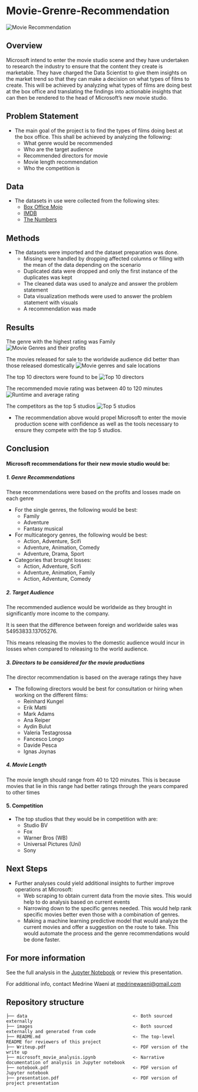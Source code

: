 # Movie-Grenre-Recommendation
![Movie Recommendation](/images/movie_recommendation_photo.jpg)
## Overview
Microsoft intend to enter the movie studio scene and they have undertaken to research the industry to ensure that the content they create is marketable. They have charged the Data Scientist to give them insights on the market trend so that they can make a decision on what types of films to create.  This will be achieved by analyzing what types of films are doing best at the box office and translating the findings into actionable insights that can then be rendered to the head of Microsoft’s new movie studio.
## Problem Statement
- The main goal of the project is to find the types of films doing best at the box office. This shall be achieved by analyzing the following:
    - What genre would be recommended
    - Who are the target audience
    - Recommended directors for movie
    - Movie length recommendation
    - Who the competition is
## Data
- The datasets in use were collected from the following sites:
    - [Box Office Mojo](https://www.boxofficemojo.com/) 
    - [IMDB](https://www.imdb.com/)
    - [The Numbers](https://www.the-numbers.com/)
## Methods
- The datasets were imported and the dataset preparation was done.
    - Missing were handled by dropping affected columns or filling with the mean of the data depending on the scenario
    - Duplicated data were dropped and only the first instance of the duplicates was kept
    - The cleaned data was used to analyze and answer the problem statement
    - Data visualization methods were used to answer the problem statement with visuals
    - A recommendation was made
## Results
The genre with the highest rating was Family
![Movie Genres and their profits](/images/Movie%20Genres%20and%20their%20profits.png)

The movies released for sale to the worldwide audience did better than those released domestically
![Movie genres and sale locations](/images/Movie%20genres%20and%20sale%20locations.png)

The top 10 directors were found to be
![Top 10 directors](/images/Top%2010%20directors.png)

The recommended movie rating was between 40 to 120 minutes
![Runtime and average rating](/images/Runtime%20and%20average%20rating.png)

The competitors as the top 5 studios
![Top 5 studios](/images/Top%205%20studios.png)

- The recommendation above would propel Microsoft to enter the movie production scene with confidence as well as the tools necessary to ensure they compete with the top 5 studios.
## Conclusion
#### Microsoft recommendations for their new movie studio would be:
#####  1. Genre Recommendations

These recommendations were based on the profits and losses made on each genre

- For the single genres, the following would be best:
    - Family
    - Adventure
    - Fantasy musical
- For multicategory genres, the following would be best:
    - Action, Adventure, Scifi
    - Adventure, Animation, Comedy
    - Adventure, Drama, Sport
- Categories that brought losses:
    - Action, Adventure, Scifi
    - Adventure, Animation, Family
    - Action, Adventure, Comedy
    
##### 2. Target Audience

The recommended audience would be worldwide as they brought in significantly more income to the company. 

It is seen that the difference between foreign and worldwide sales was 54953833.13705276.

This means releasing the movies to the domestic audience would incur in losses when compared to releasing to the world audience.

##### 3. Directors to be considered for the movie productions

The director recommendation is based on the average ratings they have

- The following directors would be best for consultation or hiring when working on the different films:
    - Reinhard Kungel
    - Erik Matti
    - Mark Adams
    - Ana Reiper
    - Aydin Bulut
    - Valeria Testagrossa
    - Fancesco Longo
    - Davide Pesca
    - Ignas Joynas
    
##### 4.  Movie Length

The movie length should range from 40 to 120 minutes. This is because movies that lie in this range had better ratings through the years compared to other times

#### 5. Competition
 
- The top studios that they would be in competition with are:
    - Studio BV
    - Fox
    - Warner Bros (WB)
    - Universal Pictures (Uni)
    - Sony  

## Next Steps
- Further analyses could yield additional insights to further improve operations at Microsoft:
    - Web scraping to obtain current data from the movie sites. This would help to do analysis based on current events
    - Narrowing down to the specific genres needed. This would help rank specific movies better even those with a combination of genres.
    - Making a machine learning predictive model that would analyze the current movies and offer a suggestion on the route to take. This would automate the process and the genre recommendations would be done faster.

## For more information
See the full analysis in the [Jupyter Notebook](https://github.com/WaeniKakenyi/Movie-Genre-Recommendation/blob/master/microsoft_movie_analysis.ipynb) or review this presentation.

For additional info, contact Medrine Waeni at [medrinewaeni@gmail.com](mailto:medrinewaeni@gmail.com)

## Repository structure
```
├── data                                        <- Both sourced externally
├── images                                      <- Both sourced externally and generated from code
├── README.md                                   <- The top-level README for reviewers of this project
├── Writeup.pdf                                 <- PDF version of the write up
├── microsoft_movie_analysis.ipynb              <- Narrative documentation of analysis in Jupyter notebook
├── notebook.pdf                                <- PDF version of Jupyter notebook
├── presentation.pdf                            <- PDF version of project presentation
```





